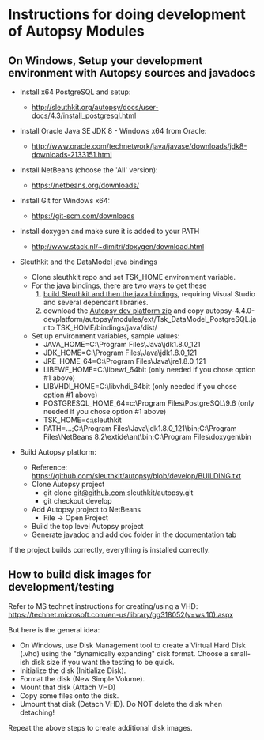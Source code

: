 # Instructions for doing development of Autopsy Modules

## On Windows, Setup your development environment with Autopsy sources and javadocs

* Install x64 PostgreSQL and setup: 
  * http://sleuthkit.org/autopsy/docs/user-docs/4.3/install_postgresql.html

* Install Oracle Java SE JDK 8 - Windows x64 from Oracle:
  * http://www.oracle.com/technetwork/java/javase/downloads/jdk8-downloads-2133151.html

* Install NetBeans (choose the 'All' version):
  * https://netbeans.org/downloads/

* Install Git for Windows x64:
  * https://git-scm.com/downloads

* Install doxygen and make sure it is added to your PATH
    * http://www.stack.nl/~dimitri/doxygen/download.html

* Sleuthkit and the DataModel java bindings
    * Clone sleuthkit repo and set TSK_HOME environment variable.
    * For the java bindings, there are two ways to get these
        1. [build Sleuthkit and then the java bindings](https://github.com/sleuthkit/sleuthkit/blob/develop/win32/BUILDING.txt), requiring Visual Studio and several
      dependant libraries.
        2. download the [Autopsy dev platform zip](https://github.com/sleuthkit/autopsy/releases/download/autopsy-4.4.0/autopsy-4.4.0-devplatform.zip) and copy autopsy-4.4.0-devplatform/autopsy/modules/ext/Tsk_DataModel_PostgreSQL.jar to TSK_HOME/bindings/java/dist/
    * Set up environment variables, sample values:
        - JAVA_HOME=C:\Program Files\Java\jdk1.8.0_121
        - JDK_HOME=C:\Program Files\Java\jdk1.8.0_121
        - JRE_HOME_64=C:\Program Files\Java\jre1.8.0_121
        - LIBEWF_HOME=C:\libewf_64bit (only needed if you chose option #1 above)
        - LIBVHDI_HOME=C:\libvhdi_64bit (only needed if you chose option #1 above)
        - POSTGRESQL_HOME_64=c:\Program Files\PostgreSQL\9.6 (only needed if you chose option #1 above)
        - TSK_HOME=c:\sleuthkit
        - PATH=...;C:\Program Files\Java\jdk1.8.0_121\bin;C:\Program Files\NetBeans 8.2\extide\ant\bin;C:\Program Files\doxygen\bin

* Build Autopsy platform:
    * Reference: https://github.com/sleuthkit/autopsy/blob/develop/BUILDING.txt
    * Clone Autopsy project
        * git clone git@github.com:sleuthkit/autopsy.git
        * git checkout develop
    * Add Autopsy project to NetBeans
        * File -> Open Project
    * Build the top level Autopsy project
    * Generate javadoc and add doc folder in the documentation tab

If the project builds correctly, everything is installed correctly.

## How to build disk images for development/testing

Refer to MS technet instructions for creating/using a VHD: https://technet.microsoft.com/en-us/library/gg318052(v=ws.10).aspx

But here is the general idea:
* On Windows, use Disk Management tool to create a Virtual Hard Disk (.vhd) using the "dynamically expanding" disk format. Choose a small-ish disk size if you want the testing to be quick.
* Initialize the disk (Initialize Disk).
* Format the disk (New Simple Volume).
* Mount that disk (Attach VHD)
* Copy some files onto the disk.
* Umount that disk (Detach VHD). Do NOT delete the disk when detaching!

Repeat the above steps to create additional disk images.

